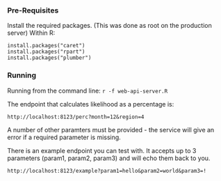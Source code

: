 ### Pre-Requisites

Install the required packages. (This was done as root on the production server)
Within R:
```
install.packages("caret")
install.packages("rpart")
install.packages("plumber")
```

### Running
Running from the command line:
```r -f web-api-server.R```

The endpoint that calculates likelihood as a percentage is:
```
http://localhost:8123/perc?month=12&region=4
```
A number of other paramters must be provided - the service will give an error if a required parameter is missing.

There is an example endpoint you can test with. It accepts up to 3 parameters (param1, param2, param3) and will echo them back to you.
```
http://localhost:8123/example?param1=hello&param2=world&param3=!
```
